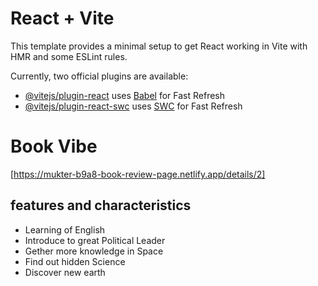 # React + Vite

This template provides a minimal setup to get React working in Vite with HMR and some ESLint rules.

Currently, two official plugins are available:

- [@vitejs/plugin-react](https://github.com/vitejs/vite-plugin-react/blob/main/packages/plugin-react/README.md) uses [Babel](https://babeljs.io/) for Fast Refresh
- [@vitejs/plugin-react-swc](https://github.com/vitejs/vite-plugin-react-swc) uses [SWC](https://swc.rs/) for Fast Refresh




# Book Vibe

[https://mukter-b9a8-book-review-page.netlify.app/details/2]

## features and characteristics 
 - Learning of English
 - Introduce to great Political Leader
 - Gether more knowledge in Space
 - Find out hidden Science
 - Discover new earth